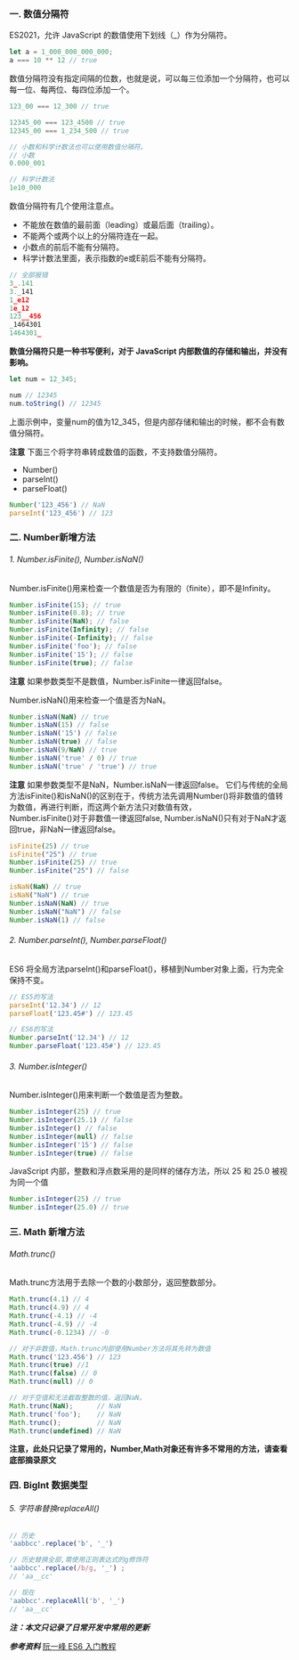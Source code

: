 ### 一. 数值分隔符
ES2021，允许 JavaScript 的数值使用下划线（_）作为分隔符。

```js
let a = 1_000_000_000_000;
a === 10 ** 12 // true

```
数值分隔符没有指定间隔的位数，也就是说，可以每三位添加一个分隔符，也可以每一位、每两位、每四位添加一个。
```js
123_00 === 12_300 // true

12345_00 === 123_4500 // true
12345_00 === 1_234_500 // true

// 小数和科学计数法也可以使用数值分隔符。
// 小数
0.000_001

// 科学计数法
1e10_000
```

数值分隔符有几个使用注意点。
- 不能放在数值的最前面（leading）或最后面（trailing）。
- 不能两个或两个以上的分隔符连在一起。
- 小数点的前后不能有分隔符。
- 科学计数法里面，表示指数的e或E前后不能有分隔符。

```js
// 全部报错
3_.141
3._141
1_e12
1e_12
123__456
_1464301
1464301_
```

**数值分隔符只是一种书写便利，对于 JavaScript 内部数值的存储和输出，并没有影响。**

```js
let num = 12_345;

num // 12345
num.toString() // 12345
```
上面示例中，变量num的值为12_345，但是内部存储和输出的时候，都不会有数值分隔符。

**注意**
下面三个将字符串转成数值的函数，不支持数值分隔符。
- Number()
- parseInt()
- parseFloat()
```js
Number('123_456') // NaN
parseInt('123_456') // 123
```

### 二. Number新增方法
###### 1.  Number.isFinite(), Number.isNaN()
Number.isFinite()用来检查一个数值是否为有限的（finite），即不是Infinity。
```js
Number.isFinite(15); // true
Number.isFinite(0.8); // true
Number.isFinite(NaN); // false
Number.isFinite(Infinity); // false
Number.isFinite(-Infinity); // false
Number.isFinite('foo'); // false
Number.isFinite('15'); // false
Number.isFinite(true); // false
```
**注意** 如果参数类型不是数值，Number.isFinite一律返回false。

Number.isNaN()用来检查一个值是否为NaN。
```js
Number.isNaN(NaN) // true
Number.isNaN(15) // false
Number.isNaN('15') // false
Number.isNaN(true) // false
Number.isNaN(9/NaN) // true
Number.isNaN('true' / 0) // true
Number.isNaN('true' / 'true') // true
```
**注意** 如果参数类型不是NaN，Number.isNaN一律返回false。
它们与传统的全局方法isFinite()和isNaN()的区别在于，传统方法先调用Number()将非数值的值转为数值，再进行判断，而这两个新方法只对数值有效，  
Number.isFinite()对于非数值一律返回false, Number.isNaN()只有对于NaN才返回true，非NaN一律返回false。

```js
isFinite(25) // true
isFinite("25") // true
Number.isFinite(25) // true
Number.isFinite("25") // false

isNaN(NaN) // true
isNaN("NaN") // true
Number.isNaN(NaN) // true
Number.isNaN("NaN") // false
Number.isNaN(1) // false
```

###### 2. Number.parseInt(), Number.parseFloat()
ES6 将全局方法parseInt()和parseFloat()，移植到Number对象上面，行为完全保持不变。
```js
// ES5的写法
parseInt('12.34') // 12
parseFloat('123.45#') // 123.45

// ES6的写法
Number.parseInt('12.34') // 12
Number.parseFloat('123.45#') // 123.45
```
###### 3. Number.isInteger()
Number.isInteger()用来判断一个数值是否为整数。
```js
Number.isInteger(25) // true
Number.isInteger(25.1) // false
Number.isInteger() // false
Number.isInteger(null) // false
Number.isInteger('15') // false
Number.isInteger(true) // false
```
JavaScript 内部，整数和浮点数采用的是同样的储存方法，所以 25 和 25.0 被视为同一个值
```js
Number.isInteger(25) // true
Number.isInteger(25.0) // true
```
### 三. Math 新增方法
###### Math.trunc()
Math.trunc方法用于去除一个数的小数部分，返回整数部分。

```js
Math.trunc(4.1) // 4
Math.trunc(4.9) // 4
Math.trunc(-4.1) // -4
Math.trunc(-4.9) // -4
Math.trunc(-0.1234) // -0

// 对于非数值，Math.trunc内部使用Number方法将其先转为数值
Math.trunc('123.456') // 123
Math.trunc(true) //1
Math.trunc(false) // 0
Math.trunc(null) // 0

// 对于空值和无法截取整数的值，返回NaN。
Math.trunc(NaN);      // NaN
Math.trunc('foo');    // NaN
Math.trunc();         // NaN
Math.trunc(undefined) // NaN
```

**注意，此处只记录了常用的，Number,Math对象还有许多不常用的方法，请查看底部摘录原文**

### 四. BigInt 数据类型
###### 5. 字符串替换replaceAll()
```js
// 历史
'aabbcc'.replace('b', '_')

// 历史替换全部,需使用正则表达式的g修饰符
'aabbcc'.replace(/b/g, '_') ; 
// 'aa__cc'

// 现在
'aabbcc'.replaceAll('b', '_')
// 'aa__cc'
```


***注：本文只记录了日常开发中常用的更新***

***参考资料***
[阮一峰 ES6 入门教程](https://es6.ruanyifeng.com/)